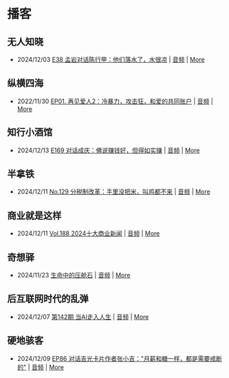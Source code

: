 # 播客

## 无人知晓
- 2024/12/03 [E38 孟岩对话陈行甲：他们落水了，水很凉](https://www.xiaoyuzhoufm.com/episode/674993fcc3b2a2f334681d1c) | [音频](https://dts-api.xiaoyuzhoufm.com/track/611719d3cb0b82e1df0ad29e/674993fcc3b2a2f334681d1c/media.xyzcdn.net/ltQLGAGNRRRTiQZqd_ZmhAAewLcp.m4a) | [More](channels/%E6%97%A0%E4%BA%BA%E7%9F%A5%E6%99%93.md)

## 纵横四海
- 2022/11/30 [EP01. 再见爱人2：冷暴力，攻击狂，和爱的共同账户](https://www.ximalaya.com/sound/592716797) | [音频](https://aod.cos.tx.xmcdn.com/storages/26c6-audiofreehighqps/E9/4E/GKwRIUEHXOodAq7-QQHYdhCw-aacv2-48K.m4a) | [More](channels/%E7%BA%B5%E6%A8%AA%E5%9B%9B%E6%B5%B7.md)

## 知行小酒馆
- 2024/12/13 [E169 对话成庆：佛说赚钱好，但得如实赚](https://www.xiaoyuzhoufm.com/episode/675ba0917d8426f692bad116) | [音频](https://dts-api.xiaoyuzhoufm.com/track/6013f9f58e2f7ee375cf4216/675ba0917d8426f692bad116/media.xyzcdn.net/lnYW8fPIU9R9PtX-gjl-SEt4_BKL.m4a) | [More](channels/%E7%9F%A5%E8%A1%8C%E5%B0%8F%E9%85%92%E9%A6%86.md)

## 半拿铁
- 2024/12/11 [No.129 分税制改革：手里没把米，叫鸡都不来](https://www.ximalaya.com/sound/782656834) | [音频](https://tk.wavpub.com/WPDL_zRSLctYFsMFKPVXqETYTrLEwUNpqPngYjAxWrajAgmaTqTZUmrGLGDEUJC-7b.m4a) | [More](channels/%E5%8D%8A%E6%8B%BF%E9%93%81.md)

## 商业就是这样
- 2024/12/11 [Vol.188 2024十大商业新闻](https://www.ximalaya.com/sound/783371784) | [音频](https://aod.cos.tx.xmcdn.com/storages/7919-audiofreehighqps/27/99/GKwRIUELL5egAKCXVwM_ABDh.m4a) | [More](channels/%E5%95%86%E4%B8%9A%E5%B0%B1%E6%98%AF%E8%BF%99%E6%A0%B7.md)

## 奇想驿
- 2024/11/23 [生命中的压舱石](https://www.xiaoyuzhoufm.com/episode/67403d1d11045e78e5105c6f) | [音频](https://dts-api.xiaoyuzhoufm.com/track/6034daea97755b8fc9c66480/67403d1d11045e78e5105c6f/media.xyzcdn.net/lmERsWF4hFJGK9PjHGzOwQnbz-Ge.m4a) | [More](channels/%E5%A5%87%E6%83%B3%E9%A9%BF.md)

## 后互联网时代的乱弹
- 2024/12/07 [第142期 当AI走入人生](https://hosting.wavpub.cn/pie/ep142/) | [音频](https://tk.wavpub.com/WPDL_fVcwmAufUtNPUhyFVDevgLxSWmsYXTjtGwErLHVgyqBKBkrvcbFXycYPUH-2d.mp3) | [More](channels/%E5%90%8E%E4%BA%92%E8%81%94%E7%BD%91%E6%97%B6%E4%BB%A3%E7%9A%84%E4%B9%B1%E5%BC%B9.md)

## 硬地骇客
- 2024/12/09 [EP86 对话吉光卡片作者张小吉："月薪和糖一样，都是需要戒断的"](https://www.xiaoyuzhoufm.com/episode/6756e21e17cd5416adb43223) | [音频](https://dts-api.xiaoyuzhoufm.com/track/640ee2438be5d40013fe4a87/6756e21e17cd5416adb43223/media.xyzcdn.net/lqmyghhQfXBkm2SytARoR--M34AX.m4a) | [More](channels/%E7%A1%AC%E5%9C%B0%E9%AA%87%E5%AE%A2.md)

